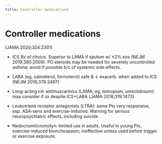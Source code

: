 ```yaml
---
title: Controller medications
---
```

# Controller medications


 (JAMA 2020;324:2301)

* ICS Rx of choice. Superior to LAMA if sputum w/ ≥2% eos (NEJM 2019;380:2009). PO steroids may be needed for severely uncontrolled asthma; avoid if possible b/c of systemic side effects.

* LABA (eg, salmeterol, formoterol) safe & ↓ exacerb. when added to ICS (NEJM 2018;378:2497)

* Long-acting inh antimuscarinics (LAMA; eg, tiotropium, umeclidinium): may consider if sx despite ICS+LABA (JAMA 2018;319:1473)

* Leukotriene receptor antagonists (LTRA): some Pts very responsive, esp. ASA-sens and exercise-induced. Warning for serious neuropsychiatric effects, including suicide.

* Nedocromil/cromolyn: limited use in adults. Useful in young Pts, exercise-induced bronchospasm; ineffective unless used before trigger or exercise exposure.
